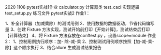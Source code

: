 2020 1108 pytest实战1作业
calculator.py 计算器类
test_cacl 实现逻辑
test_setup.py 练习文件
pytest实战2
作业1：

1、补全计算器（加减乘除）的测试用例
2、使用数据的数据驱动，节省代码编写量
3、创建 Fixture 方法实现，测试开始前打印【开始计算】，测试结束后打印【计算结束】
4、将 Fixture 方法存放在conftest.py ，设置scope=module
作业2：
1、控制用例执行顺序：加- 除-减-乘
2、控制测试用例顺序按照【加-减-乘-除】这个顺序执行
3、结合allure 生成测试结果报告
